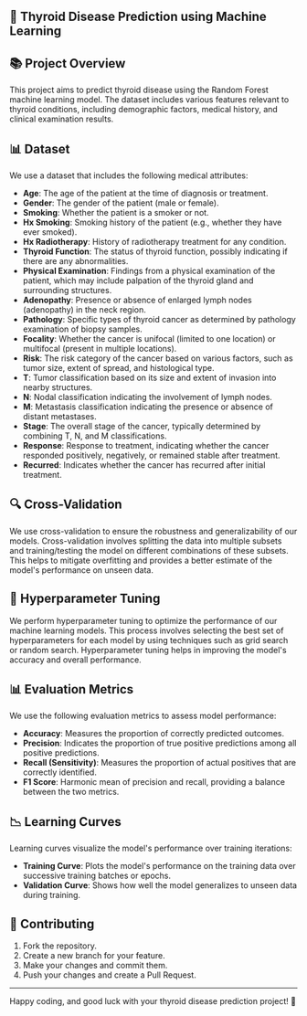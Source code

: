 ## 💖 Thyroid Disease Prediction using Machine Learning

## 📚 Project Overview

This project aims to predict thyroid disease using the Random Forest machine learning model. The dataset includes various features relevant to thyroid conditions, including demographic factors, medical history, and clinical examination results.

## 📊 Dataset

We use a dataset that includes the following medical attributes:

- **Age**: The age of the patient at the time of diagnosis or treatment.
- **Gender**: The gender of the patient (male or female).
- **Smoking**: Whether the patient is a smoker or not.
- **Hx Smoking**: Smoking history of the patient (e.g., whether they have ever smoked).
- **Hx Radiotherapy**: History of radiotherapy treatment for any condition.
- **Thyroid Function**: The status of thyroid function, possibly indicating if there are any abnormalities.
- **Physical Examination**: Findings from a physical examination of the patient, which may include palpation of the thyroid gland and surrounding structures.
- **Adenopathy**: Presence or absence of enlarged lymph nodes (adenopathy) in the neck region.
- **Pathology**: Specific types of thyroid cancer as determined by pathology examination of biopsy samples.
- **Focality**: Whether the cancer is unifocal (limited to one location) or multifocal (present in multiple locations).
- **Risk**: The risk category of the cancer based on various factors, such as tumor size, extent of spread, and histological type.
- **T**: Tumor classification based on its size and extent of invasion into nearby structures.
- **N**: Nodal classification indicating the involvement of lymph nodes.
- **M**: Metastasis classification indicating the presence or absence of distant metastases.
- **Stage**: The overall stage of the cancer, typically determined by combining T, N, and M classifications.
- **Response**: Response to treatment, indicating whether the cancer responded positively, negatively, or remained stable after treatment.
- **Recurred**: Indicates whether the cancer has recurred after initial treatment.


## 🔍 Cross-Validation

We use cross-validation to ensure the robustness and generalizability of our models. Cross-validation involves splitting the data into multiple subsets and training/testing the model on different combinations of these subsets. This helps to mitigate overfitting and provides a better estimate of the model's performance on unseen data.

## 🎯 Hyperparameter Tuning

We perform hyperparameter tuning to optimize the performance of our machine learning models. This process involves selecting the best set of hyperparameters for each model by using techniques such as grid search or random search. Hyperparameter tuning helps in improving the model's accuracy and overall performance.


## 📊 Evaluation Metrics

We use the following evaluation metrics to assess model performance:
- **Accuracy**: Measures the proportion of correctly predicted outcomes.
- **Precision**: Indicates the proportion of true positive predictions among all positive predictions.
- **Recall (Sensitivity)**: Measures the proportion of actual positives that are correctly identified.
- **F1 Score**: Harmonic mean of precision and recall, providing a balance between the two metrics.

## 📉 Learning Curves

Learning curves visualize the model's performance over training iterations:
- **Training Curve**: Plots the model's performance on the training data over successive training batches or epochs.
- **Validation Curve**: Shows how well the model generalizes to unseen data during training.

## 🤝 Contributing

1. Fork the repository.
2. Create a new branch for your feature.
3. Make your changes and commit them.
4. Push your changes and create a Pull Request.

---

Happy coding, and good luck with your thyroid disease prediction project! 🌟

